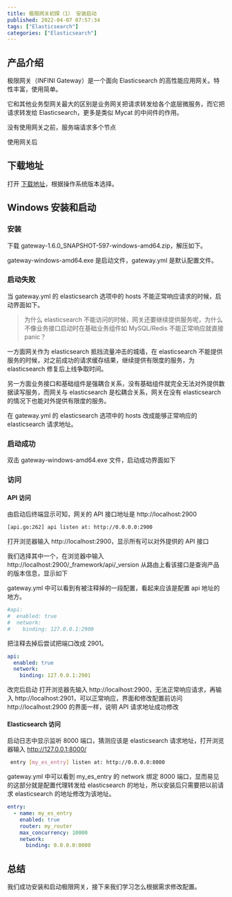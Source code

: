 ```yaml
---
title: 极限网关初探（1） 安装启动
published: 2022-04-07 07:57:34
tags: ["Elasticsearch"]
categories: ["Elasticsearch"]
---
```

## 产品介绍
极限网关（INFINI Gateway）是一个面向 Elasticsearch 的高性能应用网关。特性丰富，使用简单。

它和其他业务型网关最大的区别是业务网关把请求转发给各个底层微服务，而它把请求转发给 Elasticsearch，更多是类似 Mycat 的中间件的作用。

没有使用网关之前，服务端请求多个节点

使用网关后
## 下载地址
打开 [下载地址](http://release.infinilabs.com/gateway/stable/)，根据操作系统版本选择。

## Windows 安装和启动
### 安装
下载 gateway-1.6.0_SNAPSHOT-597-windows-amd64.zip，解压如下。

gateway-windows-amd64.exe 是启动文件，gateway.yml 是默认配置文件。

### 启动失败
当 gateway.yml 的 elasticsearch 选项中的 hosts 不能正常响应请求的时候，启动界面如下。
> 为什么 elasticsearch 不能访问的时候，网关还要继续提供服务呢，为什么不像业务接口启动时在基础业务组件如 MySQL/Redis 不能正常响应就直接 panic？

一方面网关作为 elasticsearch 抵挡流量冲击的城墙，在 elasticsearch 不能提供服务的时候，对之前成功的请求缓存结果，继续提供有限度的服务，为 elasticsearch 修复后上线争取时间。

另一方面业务接口和基础组件是强耦合关系，没有基础组件就完全无法对外提供数据读写服务，而网关与 elasticsearch 是松耦合关系，网关在没有 elasticsearch 的情况下也能对外提供有限度的服务。

在 gateway.yml 的 elasticsearch 选项中的 hosts 改成能够正常响应的 elasticsearch 请求地址。
### 启动成功
双击 gateway-windows-amd64.exe 文件，启动成功界面如下


### 访问
#### API 访问
由启动后终端显示可知，网关的 API 接口地址是 http://localhost:2900
```sh
[api.go:262] api listen at: http://0.0.0.0:2900
```
打开浏览器输入 http://localhost:2900，显示所有可以对外提供的 API 接口

我们选择其中一个，在浏览器中输入 http://localhost:2900/_framework/api/_version 从路由上看该接口是查询产品的版本信息，显示如下

gateway.yml 中可以看到有被注释掉的一段配置，看起来应该是配置 api 地址的地方。
```yaml
#api:
#  enabled: true
#  network:
#    binding: 127.0.0.1:2900
```
把注释去掉后尝试把端口改成 2901。
```yaml
api:
  enabled: true
  network:
    binding: 127.0.0.1:2901
```
改完后启动
打开浏览器先输入 http://localhost:2900，无法正常响应请求，再输入 http://localhost:2901，可以正常响应，界面和修改配置前访问 http://localhost:2900 的界面一样，说明 API 请求地址成功修改
#### Elasticsearch 访问
启动日志中显示监听 8000 端口，猜测应该是 elasticsearch 请求地址，打开浏览器输入 http://127.0.0.1:8000/
```sh
 entry [my_es_entry] listen at: http://0.0.0.0:8000
```
gateway.yml 中可以看到 my_es_entry 的 network 绑定 8000 端口，显而易见的这部分就是配置代理转发给 elasticsearch 的地址，所以安装后只需要把以前请求 elasticsearch 的地址修改为该地址。
```yaml
entry:
  - name: my_es_entry
    enabled: true
    router: my_router
    max_concurrency: 10000
    network:
      binding: 0.0.0.0:8000
```

## 总结
我们成功安装和启动极限网关，接下来我们学习怎么根据需求修改配置。
